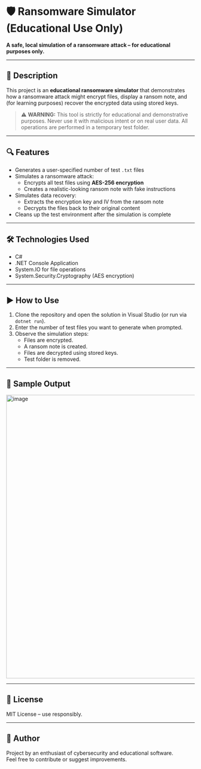 # 🛡️ Ransomware Simulator (Educational Use Only)

**A safe, local simulation of a ransomware attack – for educational purposes only.**

---

## 📘 Description

This project is an **educational ransomware simulator** that demonstrates how a ransomware attack might encrypt files, display a ransom note, and (for learning purposes) recover the encrypted data using stored keys.

> ⚠️ **WARNING:** This tool is strictly for educational and demonstrative purposes. Never use it with malicious intent or on real user data. All operations are performed in a temporary test folder.

---

## 🔍 Features

- Generates a user-specified number of test `.txt` files
- Simulates a ransomware attack:
  - Encrypts all test files using **AES-256 encryption**
  - Creates a realistic-looking ransom note with fake instructions
- Simulates data recovery:
  - Extracts the encryption key and IV from the ransom note
  - Decrypts the files back to their original content
- Cleans up the test environment after the simulation is complete

---

## 🛠️ Technologies Used

- C#
- .NET Console Application
- System.IO for file operations
- System.Security.Cryptography (AES encryption)

---

## ▶️ How to Use

1. Clone the repository and open the solution in Visual Studio (or run via `dotnet run`).
2. Enter the number of test files you want to generate when prompted.
3. Observe the simulation steps:
   - Files are encrypted.
   - A ransom note is created.
   - Files are decrypted using stored keys.
   - Test folder is removed.

---

## 🧪 Sample Output

<img width="942" height="758" alt="image" src="https://github.com/user-attachments/assets/479076cc-2ccf-4500-9932-2377746118bd" />

---

## 📄 License

MIT License – use responsibly.

---

## 🙋 Author

Project by an enthusiast of cybersecurity and educational software.  
Feel free to contribute or suggest improvements.
